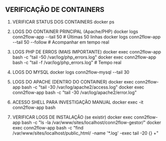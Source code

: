 ## VERIFICAÇÃO DE CONTAINERS

1. VERIFICAR STATUS DOS CONTAINERS
docker ps

2. LOGS DO CONTAINER PRINCIPAL (Apache/PHP)
docker logs conn2flow-app --tail 50 # Últimas 50 linhas
docker logs conn2flow-app --tail 50 --follow # Acompanhar em tempo real

3. LOGS PHP DE ERROS (MAIS IMPORTANTE)
docker exec conn2flow-app bash -c "tail -50 /var/log/php_errors.log"
docker exec conn2flow-app bash -c "tail -f /var/log/php_errors.log" # Tempo real

4. LOGS DO MYSQL
docker logs conn2flow-mysql --tail 30

5. LOGS DO APACHE (DENTRO DO CONTAINER)
docker exec conn2flow-app bash -c "tail -30 /var/log/apache2/access.log"
docker exec conn2flow-app bash -c "tail -30 /var/log/apache2/error.log"

6. ACESSO SHELL PARA INVESTIGAÇÃO MANUAL
docker exec -it conn2flow-app bash

7. VERIFICAR LOGS DE INSTALAÇÃO (se existir)
docker exec conn2flow-app bash -c "ls -la /var/www/sites/localhost/conn2flow-gestor/"
docker exec conn2flow-app bash -c "find /var/www/sites/localhost/public_html/ -name '*.log' -exec tail -20 {} +"